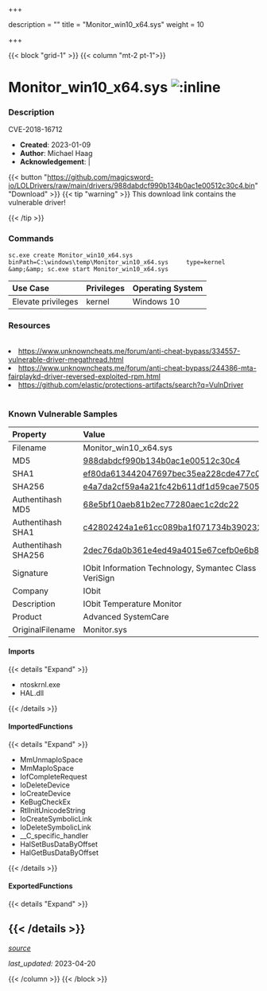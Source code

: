 +++

description = ""
title = "Monitor_win10_x64.sys"
weight = 10

+++


{{< block "grid-1" >}}
{{< column "mt-2 pt-1">}}


# Monitor_win10_x64.sys ![:inline](/images/twitter_verified.png) 


### Description

CVE-2018-16712

- **Created**: 2023-01-09
- **Author**: Michael Haag
- **Acknowledgement**:  | [](https://twitter.com/)

{{< button "https://github.com/magicsword-io/LOLDrivers/raw/main/drivers/988dabdcf990b134b0ac1e00512c30c4.bin" "Download" >}}
{{< tip "warning" >}}
This download link contains the vulnerable driver!

{{< /tip >}}

### Commands

```
sc.exe create Monitor_win10_x64.sys binPath=C:\windows\temp\Monitor_win10_x64.sys     type=kernel &amp;&amp; sc.exe start Monitor_win10_x64.sys
```

| Use Case | Privileges | Operating System | 
|:---- | ---- | ---- |
| Elevate privileges | kernel | Windows 10 |

### Resources
<br>
<li><a href="https://www.unknowncheats.me/forum/anti-cheat-bypass/334557-vulnerable-driver-megathread.html">https://www.unknowncheats.me/forum/anti-cheat-bypass/334557-vulnerable-driver-megathread.html</a></li>
<li><a href="https://www.unknowncheats.me/forum/anti-cheat-bypass/244386-mta-fairplaykd-driver-reversed-exploited-rpm.html">https://www.unknowncheats.me/forum/anti-cheat-bypass/244386-mta-fairplaykd-driver-reversed-exploited-rpm.html</a></li>
<li><a href="https://github.com/elastic/protections-artifacts/search?q=VulnDriver">https://github.com/elastic/protections-artifacts/search?q=VulnDriver</a></li>
<br>

### Known Vulnerable Samples

| Property           | Value |
|:-------------------|:------|
| Filename           | Monitor_win10_x64.sys |
| MD5                | [988dabdcf990b134b0ac1e00512c30c4](https://www.virustotal.com/gui/file/988dabdcf990b134b0ac1e00512c30c4) |
| SHA1               | [ef80da613442047697bec35ea228cde477c09a3d](https://www.virustotal.com/gui/file/ef80da613442047697bec35ea228cde477c09a3d) |
| SHA256             | [e4a7da2cf59a4a21fc42b611df1d59cae75051925a7ddf42bf216cc1a026eadb](https://www.virustotal.com/gui/file/e4a7da2cf59a4a21fc42b611df1d59cae75051925a7ddf42bf216cc1a026eadb) |
| Authentihash MD5   | [68e5bf10aeb81b2ec77280aec1c2dc22](https://www.virustotal.com/gui/search/authentihash%253A68e5bf10aeb81b2ec77280aec1c2dc22) |
| Authentihash SHA1  | [c42802424a1e61cc089ba1f071734b390232aec3](https://www.virustotal.com/gui/search/authentihash%253Ac42802424a1e61cc089ba1f071734b390232aec3) |
| Authentihash SHA256| [2dec76da0b361e4ed49a4015e67cefb0e6b812103d8ebf93b74016d99d9fcfad](https://www.virustotal.com/gui/search/authentihash%253A2dec76da0b361e4ed49a4015e67cefb0e6b812103d8ebf93b74016d99d9fcfad) |
| Signature         | IObit Information Technology, Symantec Class 3 SHA256 Code Signing CA, VeriSign   |
| Company           | IObit |
| Description       | IObit Temperature Monitor |
| Product           | Advanced SystemCare |
| OriginalFilename  | Monitor.sys |


#### Imports
{{< details "Expand" >}}
* ntoskrnl.exe
* HAL.dll

{{< /details >}}
#### ImportedFunctions
{{< details "Expand" >}}
* MmUnmapIoSpace
* MmMapIoSpace
* IofCompleteRequest
* IoDeleteDevice
* IoCreateDevice
* KeBugCheckEx
* RtlInitUnicodeString
* IoCreateSymbolicLink
* IoDeleteSymbolicLink
* __C_specific_handler
* HalSetBusDataByOffset
* HalGetBusDataByOffset

{{< /details >}}
#### ExportedFunctions
{{< details "Expand" >}}

{{< /details >}}
-----



[*source*](https://github.com/magicsword-io/LOLDrivers/tree/main/yaml/monitor_win10_x64.yaml)

*last_updated:* 2023-04-20








{{< /column >}}
{{< /block >}}

